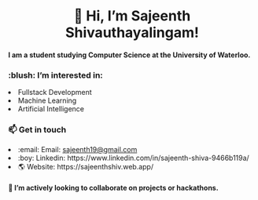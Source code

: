 <h1 align ="center">👋 Hi, I’m Sajeenth Shivauthayalingam!</h1>
<h4> I am a student studying Computer Science at the University of Waterloo.</h4>

<h3>:blush: I’m interested in:</h3>
<li> Fullstack Development </li>
<li> Machine Learning </li>
<li> Artificial Intelligence </li>


<h3>📫 Get in touch</h3>
<li> :email: Email: <a href="mailto:sajeenth19@gmail.com" alt="Contact me"> sajeenth19@gmail.com </a> </li>
<li> :boy: Linkedin: https://www.linkedin.com/in/sajeenth-shiva-9466b119a/ </li>
<li> 🌎 Website: https://sajeenthshiv.web.app/ </li>

<h4> 💞️ I’m actively looking to collaborate on projects or hackathons.</h4>

<!---
sajeenth/sajeenth is a ✨ special ✨ repository because its `README.md` (this file) appears on your GitHub profile.
You can click the Preview link to take a look at your changes.
--->
